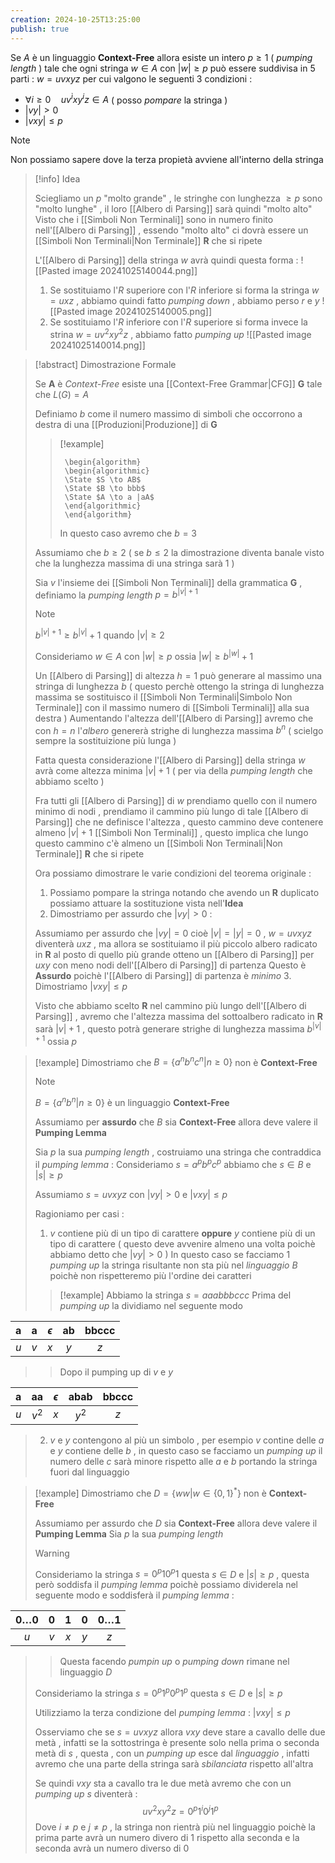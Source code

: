 ```yaml
---
creation: 2024-10-25T13:25:00
publish: true
---
```

Se $A$ è un linguaggio **Context-Free** allora esiste un intero $p\ge 1$ ( *pumping length* ) tale che ogni stringa $w \in A$ con $|w|\ge p$ può essere suddivisa in 5 parti : $w=uvxyz$ per cui valgono le seguenti $3$ condizioni : 
+ $\forall i\ge 0 \quad uv^ì x y^iz \in A$ ( posso *pompare* la stringa )
+ $|vy| >0$ 
+ $|vxy| \le p$ 
>[!note]	 
>Non possiamo sapere dove la terza propietà avviene all'interno della stringa 

>[!info] Idea
>
>Sciegliamo un $p$ "molto grande" , le stringhe con lunghezza $\ge p$ sono "molto lunghe" , il loro [[Albero di Parsing]] sarà quindi "molto alto"
>Visto che i [[Simboli Non Terminali]] sono in numero finito nell'[[Albero di Parsing]] , essendo "molto alto" ci dovrà essere un [[Simboli Non Terminali|Non Terminale]] **R** che si ripete 
>
>L'[[Albero di Parsing]] della stringa $w$ avrà quindi questa forma :
>![[Pasted image 20241025140044.png]]
>
>1. Se sostituiamo l'$R$ superiore con l'$R$ inferiore si forma la stringa $w = uxz$ , abbiamo quindi fatto *pumping down* , abbiamo perso $r$ e $y$
>![[Pasted image 20241025140005.png]]
>2. Se sostituiamo l'$R$ inferiore con l'$R$  superiore si forma invece la strina $w = uv^2xy^2z$ , abbiamo fatto *pumping up*
>![[Pasted image 20241025140014.png]]

>[!abstract] Dimostrazione Formale
>
>Se **A** è *Context-Free* esiste una [[Context-Free Grammar|CFG]] **G** tale che $L(G)=A$ 
>
>Definiamo $b$ come il numero massimo di simboli che occorrono a destra di una [[Produzioni|Produzione]] di **G** 
>
>>[!example] 
>>
>>```pseudo
>>	\begin{algorithm}
>>	\begin{algorithmic}
>>	\State $S \to AB$
>>	\State $B \to bbb$
>>	\State $A \to a |aA$
>>	\end{algorithmic}
>>	\end{algorithm}
>>```
>>In questo caso avremo che $b=3$
>
>Assumiamo che $b\ge 2$ ( se $b\le 2$ la dimostrazione diventa banale visto che la lunghezza massima di una stringa sarà $1$ )
>
>Sia $v$ l'insieme dei [[Simboli Non Terminali]] della grammatica **G** , definiamo la *pumping length* $p = b^{|v|+1}$
>>[!note]  
>>$b^{|v|+1} \ge b^{|v|}+1$ quando $|v|\ge 2$
>
>Consideriamo $w\in A$ con $|w|\ge p$ ossia $|w| \ge b^{|w|}+1$ 
>
>Un [[Albero di Parsing]] di altezza $h=1$ può generare al massimo una stringa di lunghezza $b$ ( questo perchè ottengo la stringa di lunghezza massima se sostituisco il [[Simboli Non Terminali|Simbolo Non Terminale]] con il massimo numero di [[Simboli Terminali]] alla sua destra )
>Aumentando l'altezza dell'[[Albero di Parsing]] avremo che con $h=n$ l'*albero* genererà strighe di lunghezza massima $b^n$ ( scielgo sempre la sostituizione più lunga ) 
>
>Fatta questa considerazione l'[[Albero di Parsing]] della stringa $w$ avrà come altezza minima $|v|+1$ ( per via della *pumping length* che abbiamo scelto )
>
>Fra tutti gli [[Albero di Parsing]] di $w$ prendiamo quello con il numero minimo di nodi , prendiamo il cammino più lungo di tale [[Albero di Parsing]] che ne definisce l'altezza , questo cammino deve contenere almeno $|v|+1$ [[Simboli Non Terminali]] , questo implica che lungo questo cammino c'è almeno un [[Simboli Non Terminali|Non Terminale]] **R** che si ripete 
>
>Ora possiamo dimostrare le varie condizioni del teorema originale : 
>1. Possiamo pompare la stringa notando che avendo un **R** duplicato possiamo attuare la sostituzione vista nell'**Idea**  
>2. Dimostriamo per assurdo che $|vy|>0$ :
>	
>	Assumiamo per assurdo che $|vy|=0$ cioè $|v|=|y|=0$ , $w=uvxyz$ diventerà $uxz$ , ma allora se sostituiamo il più piccolo albero radicato in **R** al posto di quello più grande otteno un [[Albero di Parsing]] per $uxy$ con meno nodi dell'[[Albero di Parsing]] di partenza 
>	Questo è **Assurdo** poichè l'[[Albero di Parsing]] di partenza è *minimo*
>3. Dimostriamo $|vxy| \le p$
>	
>	Visto che abbiamo scelto **R** nel cammino più lungo dell'[[Albero di Parsing]] , avremo che l'altezza massima del sottoalbero radicato in **R** sarà $|v|+1$ , questo potrà generare strighe di lunghezza massima $b^{|v|+1}$ ossia $p$

>[!example] 
>Dimostriamo che $B=\{a^nb^nc^n|n\ge 0\}$ non è **Context-Free**
>
>>[!note] 
>>$B=\{a^nb^n|n\ge 0\}$ è un linguaggio **Context-Free**
>
>Assumiamo per **assurdo** che $B$ sia **Context-Free** allora deve valere il **Pumping Lemma**
>
>Sia $p$ la sua *pumping length* , costruiamo una stringa che contraddica il *pumping lemma* : 
>Consideriamo $s=a^pb^pc^p$ abbiamo che $s\in B$ e $|s|\ge p$ 
>
>Assumiamo $s = uvxyz$ con $|vy| > 0$ e $|vxy|\le p$ 
>
>Ragioniamo per casi : 
>1. $v$ contiene più di un tipo di carattere **oppure** $y$ contiene più di un tipo di carattere ( questo deve avvenire almeno una volta poichè abbiamo detto che $|vy|>0$ )
>	In questo caso se facciamo 1 *pumping up* la stringa risultante non sta più nel *linguaggio* $B$ poichè non rispetteremo più l'ordine dei caratteri
>>[!example] 
>>Abbiamo la stringa $s=aaabbbccc$
>>Prima del *pumping up* la dividiamo nel seguente modo
>>
|  a  |  a  | $\epsilon$ | ab  | bbccc |
|:---:|:---:|:----------:|:---:|:-----:|
| $u$ | $v$ |    $x$     | $y$ |  $z$  |
>>
>>Dopo il pumping up di $v$ e $y$
>>
|  a  |  aa   | $\epsilon$ | abab  | bbccc |
|:---:|:-----:|:----------:|:-----:|:-----:|
| $u$ | $v^2$ |    $x$     | $y^2$ |  $z$  |
>
>2. $v$ e $y$ contengono al più un simbolo , per esempio $v$ contine delle $a$ e $y$ contiene delle $b$ , in questo caso se facciamo un *pumping up* il numero delle $c$ sarà minore rispetto alle $a$ e $b$ portando la stringa fuori dal linguaggio

>[!example] 
>Dimostriamo che $D=\{ww|w\in\{0,1\}^*\}$ non è **Context-Free**
>
>Assumiamo per assurdo che $D$ sia **Context-Free** allora deve valere il **Pumping Lemma** 
>Sia $p$ la sua *pumping length* 
>>[!warning] 
>>Consideriamo la stringa $s=0^p10^p1$ questa $s \in D$ e $|s|\ge p$ , questa però soddisfa il *pumping lemma* poichè possiamo dividerela nel seguente modo e soddisferà il *pumping lemma* : 
>>
| $0\dots0$ | $0$ | $1$ | $0$ | $0\dots1$ |
| :-------: | :-: | :-: | :-: | :-------: |
|    $u$    | $v$ | $x$ | $y$ |    $z$    |
>>
>>Questa facendo *pumpin up* o *pumping down* rimane nel linguaggio $D$
>
>Consideriamo la stringa $s=0^p1^p0^p1^p$ questa $s\in D$ e $|s|\ge p$ 
>
>Utilizziamo la terza condizione del *pumping lemma* : $|vxy|\le p$ 
>
>Osserviamo che se $s=uvxyz$ allora $vxy$ deve stare a cavallo delle due metà , infatti se la sottostringa è presente solo nella prima o seconda metà di $s$ , questa , con un *pumping up* esce dal *linguaggio* , infatti avremo che una parte della stringa sarà *sbilanciata* rispetto all'altra
>
>Se quindi $vxy$ sta a cavallo tra le due metà avremo che con un *pumping up* $s$ diventerà : 
>$$uv^2xy^2z = 0^p1^i0^j1^p$$
>Dove $i\neq p$ e $j\neq p$ , la stringa non rientrà più nel linguaggio poichè la prima parte avrà un numero divero di $1$ rispetto alla seconda e la seconda avrà un numero diverso di $0$
